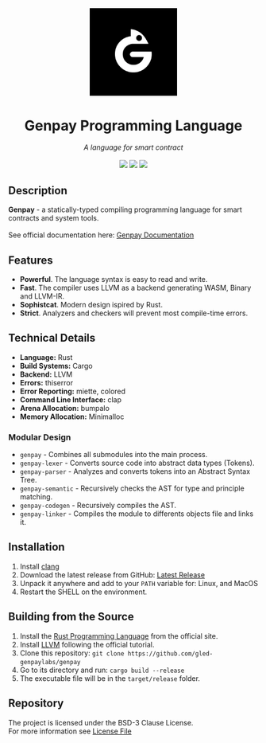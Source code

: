 [Latest Release]: https://github.com/gled-genpaylabs/genpay/releases/latest

<div align="center">
  <picture>
    <img src="https://github.com/gled-genpaylabs/genpay/blob/main/assets/GenPayLogo.png" width="35%" />
    
  </picture>

  <div>
    <h1>Genpay Programming Language</h1>
    <i>A language for smart contract</i>
  </div>
  <br/>
  <div>
    <a href="https://github.com/gled-genpaylabs/genpay/releases/latest"><img src="https://img.shields.io/badge/dynamic/toml?url=https%3A%2F%2Fraw.githubusercontent.com%gled-genpaylabs%2Fgenpay%2Frefs%2Fheads%2Fmaster%2FCargo.toml%3Fraw%3Dtrue&query=workspace.package.version&logo=hackthebox&logoColor=fff&label=version&color=%2319a63e" /></a>
    <a href="https://github.com/gled-genpaylabs/genpay" /><img src="https://img.shields.io/github/actions/workflow/status/gled-genpaylabs/genpay/test.yml?logo=speedtest&logoColor=fff&label=tests&color=19a63e" /></a>
    <a href="https://github.com/gled-genpaylabs/genpay/blob/master/LICENSE"><img src="https://img.shields.io/github/license/gled-genpaylabs/genpay?style=flat&color=%2319a63e&logo=opensourcehardware&logoColor=fff" /></a>
  </div>
</div>

## Description
**Genpay** - a statically-typed compiling programming language for smart contracts and system tools. <br><br>
See official documentation here: [Genpay Documentation](https://genpay-site.vercel.app/)

##  Features
*  **Powerful**. The language syntax is easy to read and write.
*  **Fast**. The compiler uses LLVM as a backend generating WASM, Binary and LLVM-IR.
*  **Sophistcat**. Modern design ispired by Rust. 
*  **Strict**. Analyzers and checkers will prevent most compile-time errors.
  
## Technical Details
- **Language:** Rust
- **Build Systems:** Cargo
- **Backend:** LLVM
- **Errors:** thiserror
- **Error Reporting:** miette, colored
- **Command Line Interface:** clap
- **Arena Allocation:** bumpalo
- **Memory Allocation:** Minimalloc

### Modular Design
- `genpay` - Combines all submodules into the main process.
- `genpay-lexer` - Converts source code into abstract data types (Tokens).
- `genpay-parser` - Analyzes and converts tokens into an Abstract Syntax Tree.
- `genpay-semantic` - Recursively checks the AST for type and principle matching.
- `genpay-codegen` - Recursively compiles the AST.
- `genpay-linker` -  Compiles the module to differents objects file and links it.

## Installation
1. Install [clang](https://clang.llvm.org/)
2. Download the latest release from GitHub: [Latest Release]
3. Unpack it anywhere and add to your `PATH` variable for: Linux, and MacOS
4. Restart the SHELL  on the environment.

## Building from the Source
1. Install the [Rust Programming Language](https://www.rust-lang.org/) from the official site.
2. Install [LLVM](https://www.llvm.org/docs/GettingStarted.html) following the official tutorial.
3. Clone this repository: `git clone https://github.com/gled-genpaylabs/genpay`
4. Go to its directory and run: `cargo build --release`
5. The executable file will be in the `target/release` folder.

## Repository
The project is licensed under the BSD-3 Clause License. <br>
For more information see [License File](https://github.com/gled-genpaylabs/genpay/blob/master/LICENSE) <br/>
